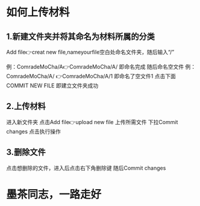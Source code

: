 # 如何上传材料

1.新建文件夹并将其命名为材料所属的分类
---------------
Add file👉creat new file,nameyourfile空白处命名文件夹，随后输入“/”

例：ComradeMoCha/A👉ComradeMoCha/A/ 即命名完成 
随后命名空文件 
例：ComradeMoCha/A/
👉ComradeMoCha/A/1 即命名了空文件1
点击下面COMMIT NEW FILE 即建立文件夹成功





2.上传材料 
---------------
进入新文件夹 点击Add file👉upload new file 上传所需文件
下拉Commit changes 点击执行操作





3.删除文件
---------------
点击想删除的文件，进入后点击右下角删除键 随后Commit changes 







墨茶同志，一路走好
======================

